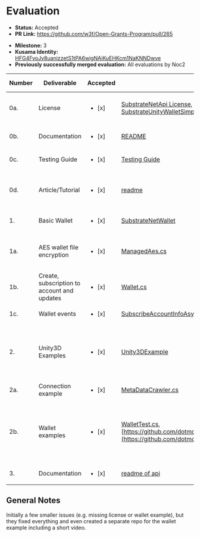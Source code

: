 # Evaluation

- **Status:** Accepted
- **PR Link:** https://github.com/w3f/Open-Grants-Program/pull/265

* **Milestone:** 3
* **Kusama Identity:** [HFG4FvoJv8uanizzetS1tPA6wigNAiKuEHKcm1NaKNNDwve](https://polkascan.io/pre/kusama/account/HFG4FvoJv8uanizzetS1tPA6wigNAiKuEHKcm1NaKNNDwve)
* **Previously successfully merged evaluation:** All evaluations by Noc2

| Number | Deliverable                                 | Accepted               | Link                                                                                                                                                                                                                                                                                   | Evaluation Notes                                                                                                |
| ------ | ------------------------------------------- | ---------------------- | -------------------------------------------------------------------------------------------------------------------------------------------------------------------------------------------------------------------------------------------------------------------------------------- | --------------------------------------------------------------------------------------------------------------- |
| 0a.    | License                                     | <ul><li>[x] </li></ul> | [SubstrateNetApi License](https://github.com/dotmog/SubstrateNetApi/blob/origin/LICENSE), [Unity3DExample License](https://github.com/dotmog/Unity3DExample/blob/master/LICENSE), [SubstrateUnityWalletSimple](https://github.com/dotmog/SubstrateUnityWalletSimple/blob/main/LICENSE) | Unity3DExample was missing the license file, but it was added                                                   |
| 0b.    | Documentation                               | <ul><li>[x] </li></ul> | [README](https://github.com/dotmog/SubstrateNetApi/blob/origin/README.md)                                                                                                                                                                                                              | They also use inline documentation                                                                              |
| 0c.    | Testing Guide                               | <ul><li>[x] </li></ul> | [Testing Guide](https://github.com/dotmog/SubstrateNetApi/blob/origin/README.md#testing-guide)                                                                                                                                                                                         | Looks good                                                                                                      |
| 0d.    | Article/Tutorial                            | <ul><li>[x] </li></ul> | [readme](https://github.com/dotmog/SubstrateNetApi/blob/origin/README.md)                                                                                                                                                                                                              | Not really an article, but at this price, it’s not such a big issue.                                            |
| 1.     | Basic Wallet                                | <ul><li>[x] </li></ul> | [SubstrateNetWallet](https://github.com/dotmog/SubstrateNetApi/tree/origin/SubstrateNetWallet)                                                                                                                                                                                         |                                                                                                                 |
| 1a.    | AES wallet file encryption                  | <ul><li>[x] </li></ul> | [ManagedAes.cs](https://github.com/dotmog/SubstrateNetApi/blob/origin/SubstrateNetWallet/ManagedAes.cs)                                                                                                                                                                                | Implemented, I haven’t checked the security of the implementation                                               |
| 1b.    | Create, subscription to account and updates | <ul><li>[x] </li></ul> | [Wallet.cs](https://github.com/dotmog/SubstrateNetApi/blob/3d2a4f42260baac8961bf887db2cb9f6e1a3df77/SubstrateNetWallet/Wallet.cs)                                                                                                                                                      | Implemented                                                                                                     |
| 1c.    | Wallet events                               | <ul><li>[x] </li></ul> | [SubscribeAccountInfoAsync](https://github.com/dotmog/SubstrateNetApi/blob/3d2a4f42260baac8961bf887db2cb9f6e1a3df77/SubstrateNetWallet/Wallet.cs#L269)                                                                                                                                 | Implemented                                                                                                     |
| 2.     | Unity3D Examples                            | <ul><li>[x] </li></ul> | [Unity3DExample](https://github.com/dotmog/Unity3DExample)                                                                                                                                                                                                                             | Ideally the readme should contain more information, but they now linked to it in the other repo                 |
| 2a.    | Connection example                          | <ul><li>[x] </li></ul> | [MetaDataCrawler.cs](https://github.com/dotmog/Unity3DExample/blob/master/Assets/Scripts/MetaDataCrawler.cs#L11)                                                                                                                                                                       |                                                                                                                 |
| 2b.    | Wallet examples                             | <ul><li>[x] </li></ul> | [WalletTest.cs](https://github.com/dotmog/SubstrateNetApi/blob/3d2a4f42260baac8961bf887db2cb9f6e1a3df77/SubstrateNetWalletTest/WalletTest.cs#L175), [https://github.com/dotmog/SubstrateUnityWalletSimple](https://github.com/dotmog/SubstrateUnityWalletSimple)                       | Initially the wallet example was missing, but they created a separate repo for it as well as a video on youtube |
| 3.     | Documentation                               | <ul><li>[x] </li></ul> | [readme of api](https://github.com/dotmog/SubstrateNetApi/blob/origin/README.md)                                                                                                                                                                                                       |                                                                                                                 |

## General Notes

Initially a few smaller issues (e.g. missing license or wallet example), but they fixed everything and even created a separate repo for the wallet example including a short video.
